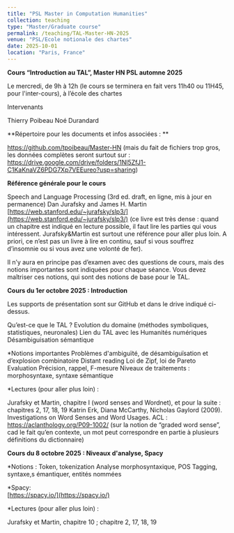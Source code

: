```yaml
---
title: "PSL Master in Computation Humanities" 
collection: teaching
type: "Master/Graduate course"
permalink: /teaching/TAL-Master-HN-2025
venue: "PSL/Ecole notionale des chartes"
date: 2025-10-01
location: "Paris, France"
---
```


**Cours “Introduction au TAL”, Master HN PSL automne 2025**


Le mercredi, de 9h à 12h (le cours se terminera en fait vers 11h40 ou 11H45, pour l'inter-cours), à l’école des chartes 


Intervenants

Thierry Poibeau
Noé Durandard


**Répertoire pour les documents et infos associées : **  

https://github.com/tpoibeau/Master-HN (mais du fait de fichiers trop gros, les données complètes seront surtout sur :
https://drive.google.com/drive/folders/1Nl5ZfJ1-C1KaKnaVZ6PDG7Xp7VEEureo?usp=sharing)

**Référence générale pour le cours**

Speech and Language Processing (3rd ed. draft, en ligne, mis à jour en permanence)
Dan Jurafsky and James H. Martin
[https://web.stanford.edu/~jurafsky/slp3/](https://web.stanford.edu/~jurafsky/slp3/)
(ce livre est très dense : quand un chapitre est indiqué en lecture possible, il faut lire les parties qui vous intéressent. Jurafsky&Martin est surtout une référence pour aller plus loin. A priori, ce n’est pas un livre à lire en continu, sauf si vous souffrez d’insomnie ou si vous avez une volonté de fer). 


Il n’y aura en principe pas d’examen avec des questions de cours, mais des notions importantes sont indiquées pour chaque séance. Vous devez maîtriser ces notions, qui sont des notions de base pour le TAL. 



**Cours du 1er octobre 2025 : Introduction**

Les supports de présentation sont sur GitHub et dans le drive indiqué ci-dessus. 

Qu’est-ce que le TAL ?
Evolution du domaine (méthodes symboliques, statistiques, neuronales)
Lien du TAL avec les Humanités numériques
Désambiguisation sémantique

*Notions importantes
Problèmes d'ambiguïté, de désambiguïsation et d’explosion combinatoire
Distant reading
Loi de Zipf, loi de Pareto
Evaluation
Précision, rappel, F-mesure
Niveaux de traitements : morphosyntaxe, syntaxe sémantique


*Lectures (pour aller plus loin) :

Jurafsky et Martin, chapitre I (word senses and Wordnet), et pour la suite : chapitres 2, 17, 18, 19
Katrin Erk, Diana McCarthy, Nicholas Gaylord (2009). Investigations on Word Senses and Word Usages. ACL : https://aclanthology.org/P09-1002/ (sur la notion de “graded word sense”, cad le fait qu’en contexte, un mot peut correspondre en partie à plusieurs définitions du dictionnaire)

**Cours du 8 octobre 2025 : Niveaux d'analyse, Spacy**

*Notions :
Token, tokenization
Analyse morphosyntaxique, POS Tagging, syntaxe,s émantiquer, entités nommées

*Spacy:  
[https://spacy.io/](https://spacy.io/)  

*Lectures (pour aller plus loin) :  

Jurafsky et Martin, chapitre 10 ; chapitre 2, 17, 18, 19






